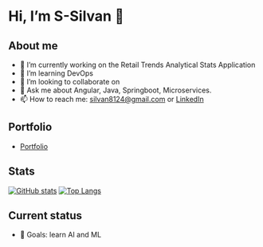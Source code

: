 # Hi, I’m S-Silvan 👋

## About me
- 🔭 I’m currently working on the Retail Trends Analytical Stats Application
- 🌱 I’m learning DevOps
- 👯 I’m looking to collaborate on 
- 💬 Ask me about Angular, Java, Springboot, Microservices.
- 📫 How to reach me: silvan8124@gmail.com or [LinkedIn](https://www.linkedin.com/in/silvan2298/)

## Portfolio
- [Portfolio]([https://github.com/S-Silvan/project-one](https://s-silvan.github.io/))

## Stats
[![GitHub stats](https://github-readme-stats.vercel.app/api?username=S-Silvan&show_icons=true&theme=dark)](https://github.com/S-Silvan)
[![Top Langs](https://github-readme-stats.vercel.app/api/top-langs/?username=S-Silvan&layout=compact&theme=dark)](https://github.com/S-Silvan)

## Current status
- 🎯 Goals: learn AI and ML

<!-- LAST_UPDATED: 2025-10-19T00:00:00Z -->
